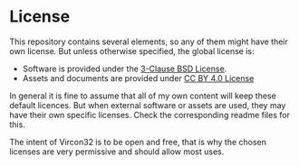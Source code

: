 # License

This repository contains several elements, so any of them might have their own license. But unless otherwise specified, the global license is:
- Software is provided under the [3-Clause BSD License](https://opensource.org/license/bsd-3-clause).
- Assets and documents are provided under [CC BY 4.0 License](https://creativecommons.org/licenses/by/4.0/)

In general it is fine to assume that all of my own content will keep these default licences. But when external software or assets are used, they may have their own specific licenses. Check the corresponding readme files for this.

The intent of Vircon32 is to be open and free, that is why the chosen licenses are very permissive and should allow most uses.
